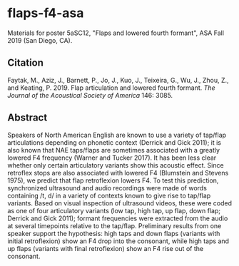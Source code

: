 # flaps-f4-asa
Materials for poster 5aSC12, "Flaps and lowered fourth formant", ASA Fall 2019 (San Diego, CA). 

## Citation

Faytak, M., Aziz, J., Barnett, P., Jo, J., Kuo, J., Teixeira, G., Wu, J., Zhou, Z., and Keating, P. 2019. Flap articulation and lowered fourth formant. *The Journal of the Acoustical Society of America* 146: 3085.

## Abstract

Speakers of North American English are known to use a variety of tap/flap articulations depending on phonetic context (Derrick and Gick 2011); it is also known that NAE taps/flaps are sometimes associated with a greatly lowered F4 frequency (Warner and Tucker 2017). It has been less clear whether only certain articulatory variants show this acoustic effect. Since retroflex stops are also associated with lowered F4 (Blumstein and Stevens 1975), we predict that flap retroflexion lowers F4. To test this prediction, synchronized ultrasound and audio recordings were made of words containing /t, d/ in a variety of contexts known to give rise to tap/flap variants. Based on visual inspection of ultrasound videos, these were coded as one of four articulatory variants (low tap, high tap, up flap, down flap; Derrick and Gick 2011); formant frequencies were extracted from the audio at several timepoints relative to the tap/flap. Preliminary results from one speaker support the hypothesis: high taps and down flaps (variants with initial retroflexion) show an F4 drop into the consonant, while high taps and up flaps (variants with final retroflexion) show an F4 rise out of the consonant.

